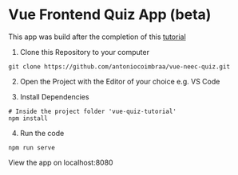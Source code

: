 # Vue Frontend Quiz App (beta)

This app was build after the completion of this [tutorial](https://chrisko.io/posts/vue-tutorial-frontend-quiz-app-headsup)

1. Clone this Repository to your computer

```
git clone https://github.com/antoniocoimbraa/vue-neec-quiz.git
```

2. Open the Project with the Editor of your choice e.g. VS Code

3. Install Dependencies

```
# Inside the project folder 'vue-quiz-tutorial'
npm install
```

4. Run the code

```
npm run serve
```

View the app on localhost:8080


